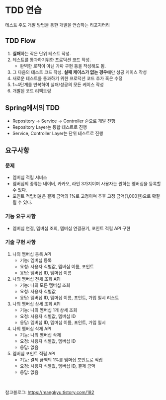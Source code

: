 # TDD 연습
테스트 주도 개발 방법을 통한 개발을 연습하는 리포지터리

## TDD Flow
1. **실패**하는 작은 단위 테스트 작성.
2. 테스트를 통과하기위한 프로덕션 코드 작성.
   * 완벽한 로직이 아닌 가짜 구현 등을 작성해도 됨.
3. 그 다음의 테스트 코드 작성. **실패 케이스가 없는 경우**에만 성공 케이스 작성
4. 새로운 테스트를 통과하기 위한 프로덕션 코드 추가 혹은 수정
5. 1~4단계를 반복하여 실패/성공의 모든 케이스 작성
6. 개발된 코드 리팩토링  

## Spring에서의 TDD
* Repository -> Service -> Controller 순으로 개발 진행
* Repository Layer는 통합 테스트로 진행
* Service, Controller Layer는 단위 테스트로 진행

## 요구사항
### 문제
* 멤버십 적립 서비스
* 멤버십의 종류는 네이버, 카카오, 라인 3가지이며 사용자는 원하는 멤버십을 등록할 수 있다.
* 포인트 적립비율은 결제 금액의 1%로 고정이며 추후 고정 금액(1,000원)으로 확잘될 수 있다.

### 기능 요구 사항
* 멤버십 연결, 멤버십 조회, 멤버십 연결끊기, 포인트 적립 API 구현

### 기술 구현 사항
1. 나의 멤버십 등록 API
    * 기능: 멤버십 등록
    * 요청: 사용자 식별값, 멤버십 이름, 포인트
    * 응답: 멤버십 ID, 멤머십 이름
2. 나의 멤버십 전체 조회 API
    * 기능: 나의 모든 멤버십 조회
    * 요청: 사용자 식별값
    * 응답: 멤버십 ID, 멤머십 이름, 포인트, 가입 일시 리스트
3. 나의 멤버십 상세 조회 API
    * 기능: 나의 멤버십 1개 상세 조회
    * 요청: 사용자 식별값, 멤버십 ID
    * 응답: 멤버십 ID, 멤머십 이름, 포인트, 가입 일시
4. 나의 멤버십 삭제 API
    * 기능: 나의 멤버십 삭제
    * 요청: 사용자 식별값, 멤버십 ID
    * 응답: 없음
5. 멤버십 포인트 적립 API
    * 기능: 결제 금액의 1%를 멤머십 포인트로 적립
    * 요청: 사용자 식별값, 멤버십 ID, 결제 금액
    * 응답: 없음

<br/>

참고블로그: <https://mangkyu.tistory.com/182>


